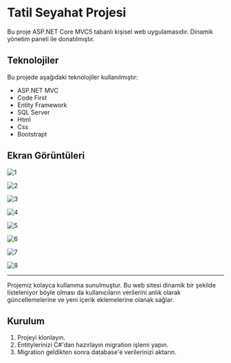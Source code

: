 # Tatil Seyahat Projesi

Bu proje ASP.NET Core MVC5 tabanlı kişisel web uygulamasıdır. Dinamik yönetim paneli ile donatılmıştır.

## Teknolojiler

Bu projede aşağıdaki teknolojiler kullanılmıştır:
- ASP.NET MVC
- Code First
- Entity Framework
- SQL Server
- Html
- Css
- Bootstrapt
  
## Ekran Görüntüleri

![1](https://i.hizliresim.com/9t78ipc.png)

![2](https://i.hizliresim.com/qptiwy5.png)

![3](https://i.hizliresim.com/44ppqjr.png)

![4](https://i.hizliresim.com/njkkoun.png)

![5](https://i.hizliresim.com/4235xgz.png)

![6](https://i.hizliresim.com/tcm0qdp.png)

![7](https://i.hizliresim.com/o2tqpft.png)

![8](https://i.hizliresim.com/9dw1stj.png)

---
Projemiz kolayca kullanıma sunulmuştur. Bu web sitesi dinamik bir şekilde listeleniyor böyle olması da kullanıcıların 
verilerini anlık olarak güncellemelerine ve yeni içerik eklemelerine olanak sağlar.

## Kurulum

1. Projeyi klonlayın.
2. Entitylerinizi C#'dan hazırlayın migration işlemi yapın.
3. Migration geldikten sonra database'e verilerinizi aktarın.
